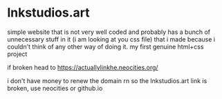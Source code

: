 # lnkstudios.art

simple website that is not very well coded and probably has a bunch of unnecessary stuff in it (i am looking at you css file) that i made because i couldn't think of any other way of doing it.
my first genuine html+css project

if broken head to https://actuallylinkhe.neocities.org/

i don't have money to renew the domain rn so the lnkstudios.art link is broken, use neocities or github.io
